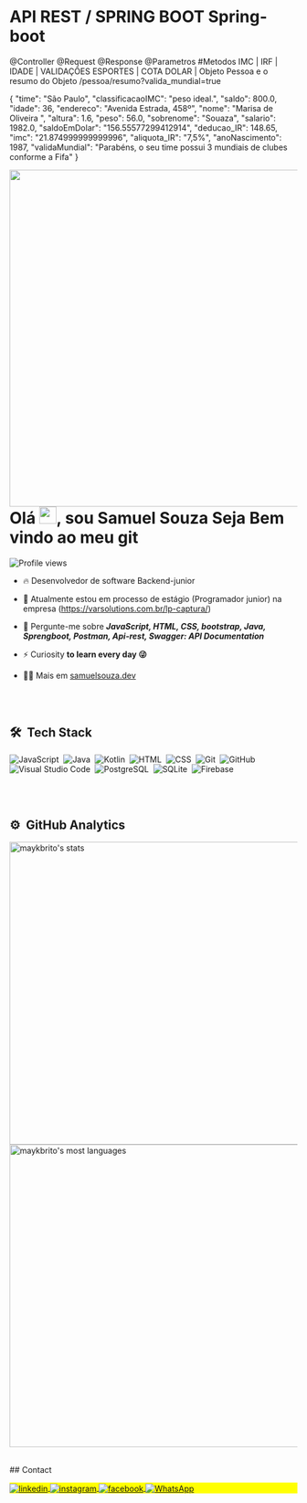 # API REST / SPRING BOOT Spring-boot
@Controller @Request @Response @Parametros 
#Metodos IMC | IRF | IDADE | VALIDAÇÔES ESPORTES | COTA DOLAR | 
Objeto Pessoa e o resumo do Objeto
/pessoa/resumo?valida_mundial=true

{
"time": "São Paulo",
"classificacaoIMC": "peso ideal.",
"saldo": 800.0,
"idade": 36,
"endereco": "Avenida Estrada, 458º",
"nome": "Marisa de Oliveira ",
"altura": 1.6,
"peso": 56.0,
"sobrenome": "Souaza",
"salario": 1982.0,
"saldoEmDolar": "156.55577299412914",
"deducao_IR": 148.65,
"imc": "21.874999999999996",
"aliquota_IR": "7,5%",
"anoNascimento": 1987,
"validaMundial": "Parabéns, o seu time possui 3 mundiais de clubes conforme a Fifa"
}

<img align="right" height="590em" src="https://raw.githubusercontent.com/gist/samuelwesleysouza/ede6236f3fa674eb24fa2d285d4fc615/raw/d05981075bc7d1ae800ee94a12c02b140bed9568/githubcard.svg"/>
<h1 align="left">Olá <img src="https://raw.githubusercontent.com/kaueMarques/kaueMarques/master/hi.gif" height="30px">, sou Samuel Souza Seja Bem vindo ao meu git</h1>
<p align="left"> <img src="https://komarev.com/ghpvc/?username=maykbrito&color=yellow" alt="Profile views" /> </p>

- 🔥 Desenvolvedor de software
  Backend-junior

- 🔭 Atualmente estou em processo de estágio (Programador junior) na empresa (https://varsolutions.com.br/lp-captura/)

- 💬 Pergunte-me sobre ***JavaScript, HTML, CSS, bootstrap, Java, Sprengboot, Postman, Api-rest, Swagger: API Documentation***

- ⚡ Curiosity **to learn every day 😜**

- 👨‍💻 Mais em  [samuelsouza.dev](https://samuelwesleysouza.github.io/Portfolio/)

<br><br>

## 🛠 &nbsp;Tech Stack

![JavaScript](https://img.shields.io/badge/-JavaScript-05122A?style=flat&logo=javascript)&nbsp;
![Java](https://img.shields.io/badge/-Java-05122A?style=flat&logo=java)&nbsp;
![Kotlin](https://img.shields.io/badge/-kotlin-05122A?style=flat&logo=kotlin)&nbsp;
![HTML](https://img.shields.io/badge/-HTML-05122A?style=flat&logo=HTML5)&nbsp;
![CSS](https://img.shields.io/badge/-CSS-05122A?style=flat&logo=CSS3&logoColor=1572B6)&nbsp;
![Git](https://img.shields.io/badge/-Git-05122A?style=flat&logo=git)&nbsp;
![GitHub](https://img.shields.io/badge/-GitHub-05122A?style=flat&logo=github)&nbsp;
![Visual Studio Code](https://img.shields.io/badge/-Visual%20Studio%20Code-05122A?style=flat&logo=visual-studio-code&logoColor=007ACC)&nbsp;
![PostgreSQL](https://img.shields.io/badge/-PostgreSQL-05122A?style=flat&logo=postgresql)&nbsp;
![SQLite](https://img.shields.io/badge/-SQLite-05122A?style=flat&logo=sqlite)&nbsp;
![Firebase](https://img.shields.io/badge/-firebase-05122A?style=flat&logo=firebase)&nbsp;

<br><br>

## ⚙️ &nbsp;GitHub Analytics

<p align="left">
<img width="530em" src="https://github-readme-stats.vercel.app/api?username=samuelwesleysouza&show_icons=true&theme=vision-friendly-dark" alt="maykbrito's stats"/>
<img width="530em" src="https://github-readme-stats.vercel.app/api/top-langs/?username=samuelwesleysouza&layout=compact&theme=vision-friendly-dark" alt="maykbrito's most languages"/>
</p>

<br>
## Contact

<p align="left" style="background:yellow">

<a href="https://www.linkedin.com/in/samuel-souza-423903219/" target="_blank">
  <img align="center" src="https://img.shields.io/badge/-samuelwesleysouza-05122A?style=flat&logo=linkedin" alt="linkedin"/>
</a>
<a href="https://www.instagram.com/samuelsouzaza/" target="_blank">
 <img align="center" src="https://img.shields.io/badge/-samuelsouza-05122A?style=flat&logo=instagram" alt="instagram"/>
</a>
<a href="https://www.facebook.com/samuelwesleey" target="_blank">
 <img align="center" src="https://img.shields.io/badge/-samuelsouza-05122A?style=flat&logo=facebook" alt="facebook"/>
</a>
 <a href="https://contate.me/samuelsouzadev" target="_blank">
 <img align="center" src="https://img.shields.io/badge/-samuelsouza-05122A?style=flat&logo=WhatsApp" alt="WhatsApp"/>
</a>
</p>
